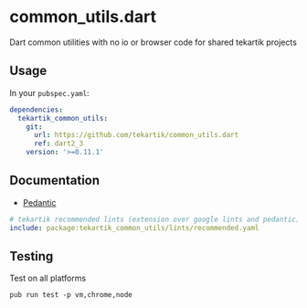 # common_utils.dart

Dart common utilities with no io or browser code for shared tekartik projects


## Usage

In your `pubspec.yaml`:

```yaml
dependencies:
  tekartik_common_utils:
    git:
      url: https://github.com/tekartik/common_utils.dart
      ref: dart2_3
    version: '>=0.11.1'
```

## Documentation

* [Pedantic](https://github.com/tekartik/common_utils.dart/blob/master/doc/pedantic.md)

```yaml
# tekartik recommended lints (extension over google lints and pedantic)
include: package:tekartik_common_utils/lints/recommended.yaml
```
## Testing

Test on all platforms

    pub run test -p vm,chrome,node